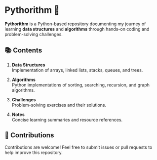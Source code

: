 # Pythorithm 🐍

**Pythorithm** is a Python-based repository documenting my journey of learning **data structures** and **algorithms** through hands-on coding and problem-solving challenges.

## 📚 Contents

1. **Data Structures**  
   Implementation of arrays, linked lists, stacks, queues, and trees.

2. **Algorithms**  
   Python implementations of sorting, searching, recursion, and graph algorithms.

3. **Challenges**  
   Problem-solving exercises and their solutions.

4. **Notes**  
   Concise learning summaries and resource references.

## 🤝 Contributions

Contributions are welcome! Feel free to submit issues or pull requests to help improve this repository.
